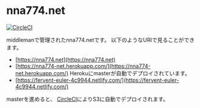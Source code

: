 # nna774.net

[![CircleCI](https://circleci.com/gh/nna774/nna774.net/tree/master.svg?style=svg)](https://circleci.com/gh/nna774/nna774.net/tree/master)

middlemanで管理されたnna774.netです。
以下のようなURIで見ることができます。

* [https://nna774.net](https://nna774.net)
* [https://nna774-net.herokuapp.com/](https://nna774-net.herokuapp.com/) Herokuにmasterが自動でデプロイされています。
* [https://fervent-euler-4c9944.netlify.com/](https://fervent-euler-4c9944.netlify.com/)

masterを進めると、 [CircleCI](https://circleci.com/)によりS3に自動でデプロイされます。
